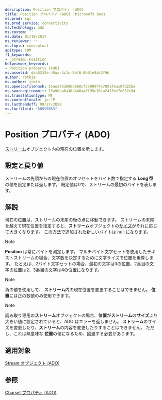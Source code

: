 ```yaml
---
description: Position プロパティ (ADO)
title: Position プロパティ (ADO) |Microsoft Docs
ms.prod: sql
ms.prod_service: connectivity
ms.technology: ado
ms.custom: ''
ms.date: 01/19/2017
ms.reviewer: ''
ms.topic: conceptual
apitype: COM
f1_keywords:
- _Stream::Position
helpviewer_keywords:
- Position property [ADO]
ms.assetid: daa8319a-49aa-4c1c-9af6-0b01e9ab2f9d
author: rothja
ms.author: jroth
ms.openlocfilehash: 55ae275db06b8b0c73598977e78954bac0fd22be
ms.sourcegitcommit: 18a98ea6a30d448aa6195e10ea2413be7e837e94
ms.translationtype: MT
ms.contentlocale: ja-JP
ms.lasthandoff: 08/27/2020
ms.locfileid: "88990063"
---
```

# <a name="position-property-ado"></a>Position プロパティ (ADO)
[ストリーム](./stream-object-ado.md)オブジェクト内の現在の位置を示します。  
  
## <a name="settings-and-return-values"></a>設定と戻り値  
 ストリームの先頭からの現在位置のオフセットをバイト数で指定する **Long 型** の値を設定または返します。 既定値は0で、ストリームの最初のバイトを表します。  
  
## <a name="remarks"></a>解説  
 現在の位置は、ストリームの末尾の後の点に移動できます。 ストリームの末尾を越えて現在位置を指定すると、**ストリーム**オブジェクトの[サイズ](./size-property-ado-stream.md)がそれに応じて大きくなります。 この方法で追加された新しいバイトは null になります。  
  
> [!NOTE]
>  **Position** は常にバイトを測定します。 マルチバイト文字セットを使用したテキストストリームの場合、文字数を決定するために文字サイズで位置を乗算します。 たとえば、2バイト文字セットの場合、最初の文字は0の位置、2番目の文字の位置は2、3番目の文字は4の位置になります。  
  
> [!NOTE]
>  負の値を使用して、 **ストリーム**内の現在位置を変更することはできません。 **位置**には正の数値のみ使用できます。  
  
> [!NOTE]
>  読み取り専用の**ストリーム**オブジェクトの場合、**位置**が**ストリーム**の**サイズ**より大きい値に設定されていると、ADO はエラーを返しません。 **ストリーム**のサイズを変更したり、**ストリーム**の内容を変更したりすることはできません。 ただし、これは無意味な **位置**の値になるため、回避する必要があります。  
  
## <a name="applies-to"></a>適用対象  
 [Stream オブジェクト (ADO)](./stream-object-ado.md)  
  
## <a name="see-also"></a>参照  
 [Charset プロパティ (ADO)](./charset-property-ado.md)